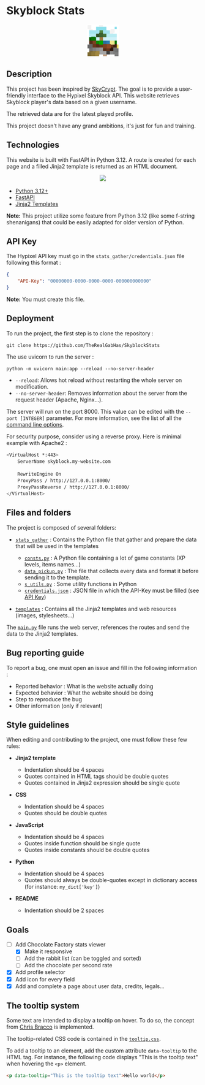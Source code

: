 # Skyblock Stats

<p align="center">
  <img src="templates/assets/images/favicon.png" alt="Skyblock Stats">
</p>

## Description

This project has been inspired by [SkyCrypt](https://github.com/SkyCryptWebsite/SkyCrypt). The goal is to provide a 
user-friendly interface to the Hypixel Skyblock API. This website retrieves Skyblock player's data based on a given 
username. 

The retrieved data are for the latest played profile.

This project doesn't have any grand ambitions, it's just for fun and training.

## Technologies

This website is built with FastAPI in Python 3.12. A route is created for each page and a filled Jinja2 template is 
returned as an HTML document.

<p align="center">
  <a href="https://skillicons.dev">
    <img src="https://skillicons.dev/icons?i=python,fastapi,html,css,javascript"/>
  </a>
</p>

- [Python 3.12+](https://python.org)
- [FastAPI](https://fastapi.tiangolo.com/)
- [Jinja2 Templates](https://jinja.palletsprojects.com/en/2.10.x/)

**Note:** This project utilize some feature from Python 3.12 (like some f-string shenanigans) that could be easily 
adapted for older version of Python.

## API Key

The Hypixel API key must go in the `stats_gather/credentials.json` file following this format : 
```json
{
    "API-Key": "00000000-0000-0000-0000-000000000000"
}
```
**Note:** You must create this file.

## Deployment

To run the project, the first step is to clone the repository :
```shell
git clone https://github.com/TheRealGabHas/SkyblockStats 
```

The use uvicorn to run the server :
```shell
python -m uvicorn main:app --reload --no-server-header
```
- `--reload`: Allows hot reload without restarting the whole server on modification.
- `--no-server-header`: Removes information about the server from the request header (Apache, Nginx...).

The server will run on the port 8000. This value can be edited with the `--port [INTEGER]` parameter. 
For more information, see the list of all the [command line options](https://www.uvicorn.org/#command-line-options).

For security purpose, consider using a reverse proxy. Here is minimal example with Apache2 :
```bash
<VirtualHost *:443>
    ServerName skyblock.my-website.com
    
    RewriteEngine On
    ProxyPass / http://127.0.0.1:8000/
    ProxyPassReverse / http://127.0.0.1:8000/
</VirtualHost>
```

## Files and folders

The project is composed of several folders:
- [`stats_gather`](stats_gather) : Contains the Python file that gather and prepare the data that will be used in the 
templates
  - [`consts.py`](stats_gather/consts.py) : A Python file containing a lot of game constants (XP levels, items names...)
  - [`data_pickup.py`](stats_gather/data_pickup.py) : The file that collects every data and format it before sending 
  it to the template.
  - [`s_utils.py`](stats_gather/s_utils.py) : Some utility functions in Python
  - [`credentials.json`](stats_gather/credentials.json) : JSON file in which the API-Key must be filled 
  (see [API Key](#api-key))
  
- [`templates`](templates) : Contains all the Jinja2 templates and web resources (images, stylesheets...)

The [`main.py`](main.py) file runs the web server, references the routes and send the data to the Jinja2 templates.

## Bug reporting guide

To report a bug, one must open an issue and fill in the following information :

- Reported behavior : What is the website actually doing
- Expected behavior : What the website should be doing
- Step to reproduce the bug
- Other information (only if relevant)

## Style guidelines

When editing and contributing to the project, one must follow these few rules:
- **Jinja2 template**
  - Indentation should be 4 spaces
  - Quotes contained in HTML tags should be double quotes
  - Quotes contained in Jinja2 expression should be single quote

- **CSS**
  - Indentation should be 4 spaces
  - Quotes should be double quotes

- **JavaScript**
  - Indentation should be 4 spaces
  - Quotes inside function should be single quote
  - Quotes inside constants should be double quotes

- **Python**
  - Indentation should be 4 spaces
  - Quotes should always be double-quotes except in dictionary access (for instance: `my_dict['key']`)

- **README**
  - Indentation should be 2 spaces

## Goals

- [ ] Add Chocolate Factory stats viewer
  - [x] Make it responsive
  - [ ] Add the rabbit list (can be toggled and sorted)
  - [ ] Add the chocolate per second rate
- [x] Add profile selector
- [x] Add icon for every field
- [x] Add and complete a page about user data, credits, legals...

## The tooltip system

Some text are intended to display a tooltip on hover. To do so, the concept from 
[Chris Bracco](https://codepen.io/cbracco/pen/nXEQLw) is implemented. 

The tooltip-related CSS code is contained in the 
[`tooltip.css`](templates/assets/stylesheet/tooltip.css).

To add a tooltip to an element, add the custom attribute `data-tooltip` to the HTML tag. For instance, the following 
code displays "This is the tooltip text" when hovering the `<p>` element.
```html
<p data-tooltip="This is the tooltip text">Hello world</p>
```